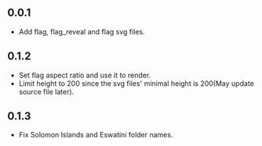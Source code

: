## 0.0.1

* Add flag, flag_reveal and flag svg files.
  
## 0.1.2

* Set flag aspect ratio and use it to render.
* Limit height to 200 since the svg files' minimal height is 200(May update source file later).

## 0.1.3

* Fix Solomon Islands and Eswatini folder names.
